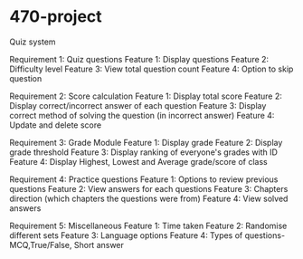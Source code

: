 # 470-project
Quiz system

Requirement 1: Quiz questions
Feature 1: Display questions
Feature 2: Difficulty level
Feature 3: View total question count
Feature 4: Option to skip question

Requirement 2: Score calculation
Feature 1: Display total score
Feature 2: Display correct/incorrect answer of each question
Feature 3: Display correct method of solving the question (in incorrect answer)
Feature 4: Update and delete score

Requirement 3: Grade Module
Feature 1: Display grade
Feature 2: Display grade threshold
Feature 3: Display ranking of everyone's grades with ID
Feature 4: Display Highest, Lowest and Average grade/score of class

Requirement 4: Practice questions
Feature 1: Options to review previous questions
Feature 2: View answers for each questions
Feature 3: Chapters direction (which chapters the questions were from)
Feature 4: View solved answers

Requirement 5: Miscellaneous 
Feature 1: Time taken
Feature 2: Randomise different sets
Feature 3: Language options
Feature 4: Types of questions- MCQ,True/False, Short answer
